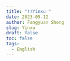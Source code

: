 ```yaml
---
title: "!!Yinxu "
date: 2023-05-12
author: Fangyuan Sheng
slug: Yinxu
draft: false
toc: false
tags:
  - English
---
```


